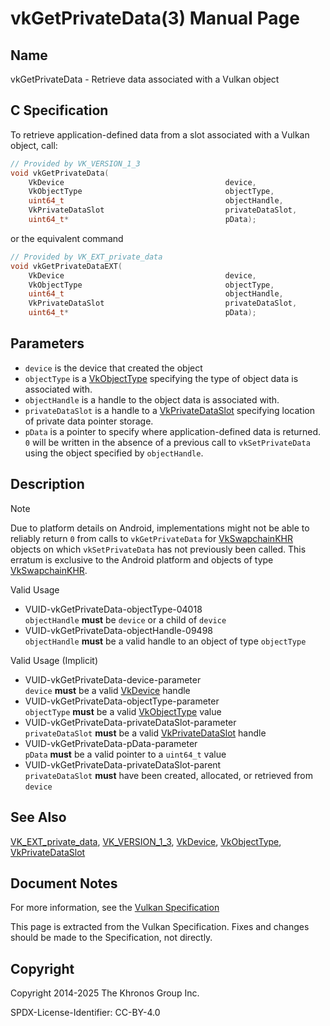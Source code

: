 # vkGetPrivateData(3) Manual Page

## Name

vkGetPrivateData - Retrieve data associated with a Vulkan object



## [](#_c_specification)C Specification

To retrieve application-defined data from a slot associated with a Vulkan object, call:

```c++
// Provided by VK_VERSION_1_3
void vkGetPrivateData(
    VkDevice                                    device,
    VkObjectType                                objectType,
    uint64_t                                    objectHandle,
    VkPrivateDataSlot                           privateDataSlot,
    uint64_t*                                   pData);
```

or the equivalent command

```c++
// Provided by VK_EXT_private_data
void vkGetPrivateDataEXT(
    VkDevice                                    device,
    VkObjectType                                objectType,
    uint64_t                                    objectHandle,
    VkPrivateDataSlot                           privateDataSlot,
    uint64_t*                                   pData);
```

## [](#_parameters)Parameters

- `device` is the device that created the object
- `objectType` is a [VkObjectType](https://registry.khronos.org/vulkan/specs/latest/man/html/VkObjectType.html) specifying the type of object data is associated with.
- `objectHandle` is a handle to the object data is associated with.
- `privateDataSlot` is a handle to a [VkPrivateDataSlot](https://registry.khronos.org/vulkan/specs/latest/man/html/VkPrivateDataSlot.html) specifying location of private data pointer storage.
- `pData` is a pointer to specify where application-defined data is returned. `0` will be written in the absence of a previous call to `vkSetPrivateData` using the object specified by `objectHandle`.

## [](#_description)Description

Note

Due to platform details on Android, implementations might not be able to reliably return `0` from calls to `vkGetPrivateData` for [VkSwapchainKHR](https://registry.khronos.org/vulkan/specs/latest/man/html/VkSwapchainKHR.html) objects on which `vkSetPrivateData` has not previously been called. This erratum is exclusive to the Android platform and objects of type [VkSwapchainKHR](https://registry.khronos.org/vulkan/specs/latest/man/html/VkSwapchainKHR.html).

Valid Usage

- [](#VUID-vkGetPrivateData-objectType-04018)VUID-vkGetPrivateData-objectType-04018  
  `objectHandle` **must** be `device` or a child of `device`
- [](#VUID-vkGetPrivateData-objectHandle-09498)VUID-vkGetPrivateData-objectHandle-09498  
  `objectHandle` **must** be a valid handle to an object of type `objectType`

Valid Usage (Implicit)

- [](#VUID-vkGetPrivateData-device-parameter)VUID-vkGetPrivateData-device-parameter  
  `device` **must** be a valid [VkDevice](https://registry.khronos.org/vulkan/specs/latest/man/html/VkDevice.html) handle
- [](#VUID-vkGetPrivateData-objectType-parameter)VUID-vkGetPrivateData-objectType-parameter  
  `objectType` **must** be a valid [VkObjectType](https://registry.khronos.org/vulkan/specs/latest/man/html/VkObjectType.html) value
- [](#VUID-vkGetPrivateData-privateDataSlot-parameter)VUID-vkGetPrivateData-privateDataSlot-parameter  
  `privateDataSlot` **must** be a valid [VkPrivateDataSlot](https://registry.khronos.org/vulkan/specs/latest/man/html/VkPrivateDataSlot.html) handle
- [](#VUID-vkGetPrivateData-pData-parameter)VUID-vkGetPrivateData-pData-parameter  
  `pData` **must** be a valid pointer to a `uint64_t` value
- [](#VUID-vkGetPrivateData-privateDataSlot-parent)VUID-vkGetPrivateData-privateDataSlot-parent  
  `privateDataSlot` **must** have been created, allocated, or retrieved from `device`

## [](#_see_also)See Also

[VK\_EXT\_private\_data](https://registry.khronos.org/vulkan/specs/latest/man/html/VK_EXT_private_data.html), [VK\_VERSION\_1\_3](https://registry.khronos.org/vulkan/specs/latest/man/html/VK_VERSION_1_3.html), [VkDevice](https://registry.khronos.org/vulkan/specs/latest/man/html/VkDevice.html), [VkObjectType](https://registry.khronos.org/vulkan/specs/latest/man/html/VkObjectType.html), [VkPrivateDataSlot](https://registry.khronos.org/vulkan/specs/latest/man/html/VkPrivateDataSlot.html)

## [](#_document_notes)Document Notes

For more information, see the [Vulkan Specification](https://registry.khronos.org/vulkan/specs/latest/html/vkspec.html#vkGetPrivateData)

This page is extracted from the Vulkan Specification. Fixes and changes should be made to the Specification, not directly.

## [](#_copyright)Copyright

Copyright 2014-2025 The Khronos Group Inc.

SPDX-License-Identifier: CC-BY-4.0